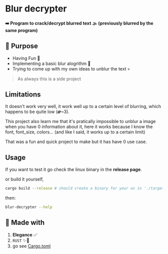 # Blur decrypter

#### ➡️ Program to crack/decrypt blurred text 🌫 (previously blurred by the same program)

## 🥅 Purpose

- Having Fun 🙂
- Implementing a basic blur alogrithm 🫥
- Trying to come up with my own ideas to unblur the text 💀

> As always this is a side project

## Limitations

It doesn't work very well, it work well up to a certain level of blurring, which happens to be quite low (𝞼~3).

This project also learn me that it's pratically impossible to unblur a image when you have 0 information about it,
here it works because I know the font, font_size, colors... (and like I said, it works up to a certain limit)

That was a fun and quick project to make but it has have 0 use case.

## Usage

If you want to test it go check the linux binary in the **release page**.

or build it yourself,

```bash
cargo build --release # should create a binary for your os in './target/release/blur-decrypter'
```

then:

```bash
blur-decrypter --help
```

## 🧰 Made with

1. **Elegance** ✅
2. `RUST` ✨🦀
3. go see [Cargo.toml](/Cargo.toml)

